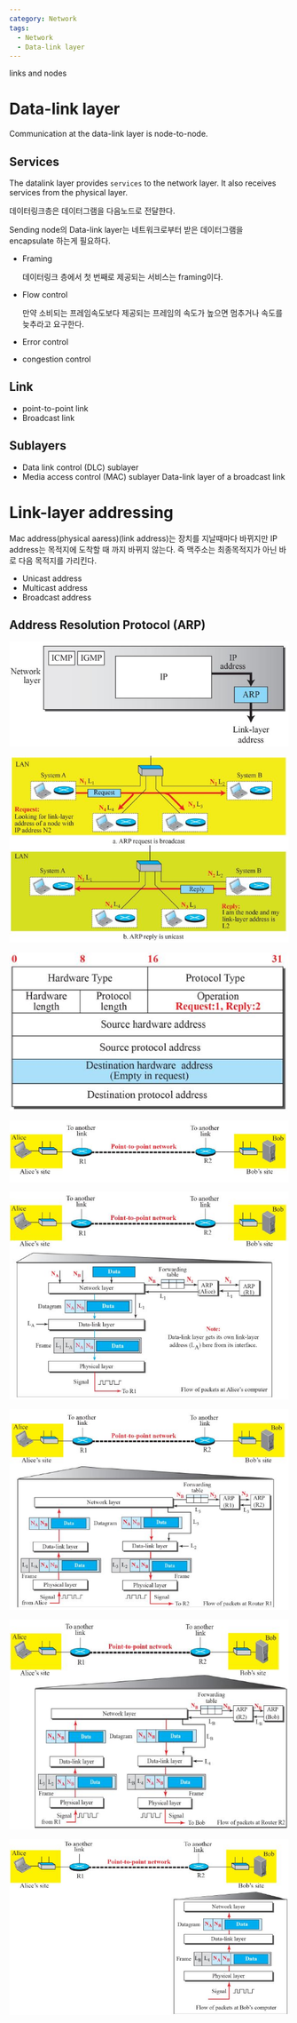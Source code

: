 ```yaml
---
category: Network
tags:
  - Network
  - Data-link layer
---
```


links and nodes

# Data-link layer

Communication at the data-link layer is node-to-node.

## Services

The datalink layer provides `services` to the network layer. It also receives services from the physical layer.

데이터링크층은 데이터그램을 다음노드로 전달한다.

Sending node의 Data-link layer는 네트워크로부터 받은 데이터그램을 encapsulate 하는게 필요하다.


- Framing
  
  데이터링크 층에서 첫 번째로 제공되는 서비스는 framing이다.

- Flow control

  만약 소비되는 프레임속도보다 제공되는 프레임의 속도가 높으면 멈추거나 속도를 늦추라고 요구한다.

- Error control
- congestion control

## Link

- point-to-point link
- Broadcast link

## Sublayers

- Data link control (DLC) sublayer
- Media access control (MAC) sublayer
  Data-link layer of a broadcast link

# Link-layer addressing

Mac address(physical aaress)(link address)는 장치를 지날때마다 바뀌지만 IP address는 목적지에 도착할 때 까지 바뀌지 않는다. 즉 맥주소는 최종목적지가 아닌 바로 다음 목적지를 가리킨다.

- Unicast address
- Multicast address
- Broadcast address

## Address Resolution Protocol (ARP)

![Alt text](/assets/img/ARP.JPG)

![Alt text](/assets/img/ARP2.JPG)

![Alt text](/assets/img/ARP3.JPG)

![Alt text](/assets/img/ARP_example.JPG)

![Alt text](/assets/img/ARP_example1.JPG)

![Alt text](/assets/img/ARP_example2.JPG)

![Alt text](/assets/img/ARP_example3.JPG)

![Alt text](/assets/img/ARP_example4.JPG)

